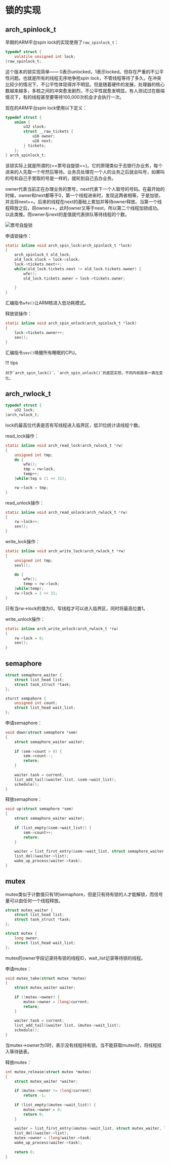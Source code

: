 # 锁的实现

## arch_spinlock_t

早期的ARM平台spin lock的实现使用了`raw_spinlock_t`：

```C
typedef struct {
    volatile unsigned int lock;
}raw_spinlock_t;
```

这个版本的锁实现简单—— 0表示unlocked，1表示locked。但存在严重的不公平性问题。也就是所有的线程无序地争抢spin lock，不管线程等待了多久。在冲突比较少的情况下，不公平性体现得并不明显。但是随着硬件的发展，处理器的核心数越来越多，多核之间的冲突愈发剧烈，不公平性就愈发明显。有人测试过在极端情况下，有的线程甚至要等待100,000次机会才会执行一次。

现在的ARM平台spin lock使用以下定义：

```C
typedef struct {
    union {
        u32 slock;
        struct __raw_tickets {
            u16 owner;
            u16 next;
        } tickets;
    };
} arch_spinlock_t; 
```

该锁实际上就是所谓的{==票号自旋锁==}。它的原理类似于去银行办业务，每个进来的人先取一个号然后等待。业务员处理完一个人的业务之后就会叫号，如果叫的号和自己手里取的号是一样的，就轮到自己去办业务。

owner代表当前正在办理业务的票号，next代表下一个人取号的号码。在最开始的时候，owner和next都等于0，第一个线程进来时，发现这两者相等，于是加锁，并且将next++。后来的线程在next的基础上累加并等待owner释放。当第一个线程释放之后，将owner++，此时owner又等于next，所以第二个线程加锁成功。以此类推。而owner与next的差值就代表排队等待线程的个数。

![票号自旋锁](../images/arm/ticket_lock.webp)

申请锁操作：

```C
static inline void arch_spin_lock(arch_spinlock_t *lock)
{
    arch_spinlock_t old_lock;
    old_lock.slock = lock->slock;
    lock->tickets.next++;
    while(old_lock.tickets.next != old_lock.tickets.owner) {
        wfe();
        old_lock.tickets.owner = lock->tickets.owner;
        
    }
}
```

汇编指令`wfe()`让ARM核进入低功耗模式。

释放锁操作：

```C
static inline void arch_spin_unlock(arch_spinlock_t *lock)
{
    lock->tickets.owner++;
    sev();
}
```

汇编指令`sev()`唤醒所有睡眠的CPU。

!!! tips

    对于`arch_spin_lock()`、`arch_spin_unlock()`的底层实现，不同内核版本一直在变化。

## arch_rwlock_t

```C
typedef struct {
    u32 lock;
}arch_rwlock_t;
```

lock的最高位代表是否有写线程进入临界区，低31位统计读线程个数。

read_lock操作：

```C
static inline void arch_read_lock(arch_rwlock_t *rw)
{
    unsigned int tmp;
    do {
        wfe();
        tmp = rw>lock;
        temp++;
    }while(tep & (1 << 31);

    rw->lock = tmp;
}
```

read_unlock操作：

```C
static inline void arch_read_unlock(arch_rwlock_t *rw)
{
    rw->lock++;
    sev();
}
```

write_lock操作：

```C
static inline void arch_write_lock(arch_rwlock_t *rw)
{
    unsigned int tmp;
    sevl();

    do {
        wfe();
        temp = rw->lock;
    }while(temp);
    rw->lock = 1 << 31;
}
```

只有当rw->lock的值为0，写线程才可以进入临界区，同时将最高位置1。

write_unlock操作：
```C
static inline arch_write_unlock(arch_rwlock_t *rw)
{
    rw->lock = 0;
    sev();
}
```

## semaphore

```C
struct semaphore_waiter {
    struct list_head list;
    struct task_struct *task;
};

sturct sempahore {
    unsigned int count;
    struct list_head wait_list;
};
```

申请semaphore：

```C
void down(struct semaphore *sem)
{
   	struct semaphore_waiter waiter;
     
   	if (sem->count > 0) {
   		sem->count--;                               
   		return;
   	}
     
   	waiter.task = current;                          
   	list_add_tail(&waiter.list, &sem->wait_list);   
   	schedule();                                     
}
```

释放semaphore：

```C
void up(struct semaphore *sem)
{
   	struct semaphore_waiter waiter;
    
   	if (list_empty(&sem->wait_list)) {
   		sem->count++;                              
   		return;
   	}
     
   	waiter = list_first_entry(&sem->wait_list, struct semaphore_waiter, list);
   	list_del(&waiter->list);                       
   	wake_up_process(waiter->task);                 
}
```

## mutex

mutex类似于计数值只有1的semaphore，但是只有持有锁的人才能解锁，而信号量可以由任何一个线程释放。

```C
struct mutex_waiter {
    struct list_head list;
    struct task_struct *task;
};

struct mutex {
    long owner;
    struct list_head wait_list;
};
```

mutex的owner字段记录持有锁的线程ID，wait_list记录等待锁的线程。

申请mutex：

```C
void mutex_take(struct mutex *mutex)
{
    struct mutex_waiter waiter;
     
    if (!mutex->owner) {
    	mutex->owner = (long)current;               
    	return;
    }
     
    waiter.task = current;
    list_add_tail(&waiter.list, &mutex->wait_list); 
    schedule();                                     
} 
```

当mutex->owner为0时，表示没有线程持有锁。当不能获取mutex时，将线程挂入等待链表。

释放mutex：

```C
int mutex_release(struct mutex *mutex)
{
    struct mutex_waiter *waiter;
     
    if (mutex->owner != (long)current)                         
    	return -1;
     
    if (list_empty(&mutex->wait_list)) {
    	mutex->owner = 0;                                      
    	return 0;
    }
     
    waiter = list_first_entry(&mutex->wait_list, struct mutex_waiter, list);
    list_del(&waiter->list);
    mutex->owner = (long)waiter->task;                         
    wake_up_process(waiter->task);                             
     
    return 0; 
}
```




